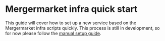 # Mergermarket infra quick start

This guide will cover how to set up a new service based on the Mergermarket infra scripts quickly. This process is still in development, so for now please follow the [manual setup guide](./manual-setup).